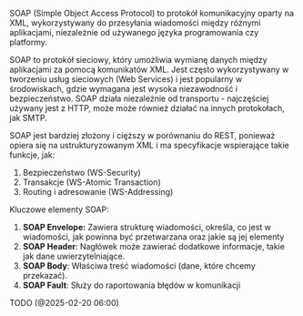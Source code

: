 SOAP (Simple Object Access Protocol) to protokół komunikacyjny oparty na XML, wykorzystywany do przesyłania wiadomości między różnymi aplikacjami, niezależnie od używanego języka programowania czy platformy. 

SOAP to protokół sieciowy, który umożliwia wymianę danych między aplikacjami za pomocą komunikatów XML. Jest często wykorzystywany w tworzeniu usług sieciowych (Web Services) i jest popularny w środowiskach, gdzie wymagana jest wysoka niezawodność i bezpieczeństwo. SOAP działa niezależnie od transportu - najczęściej używany jest z HTTP, może może również działać na innych protokołach, jak SMTP.

SOAP jest bardziej złożony i cięższy w porównaniu do REST, ponieważ opiera się na ustrukturyzowanym XML i ma specyfikacje wspierające takie funkcje, jak:
1. Bezpieczeństwo (WS-Security)
2. Transakcje (WS-Atomic Transaction)
3.  Routing i adresowanie (WS-Addressing)

Kluczowe elementy SOAP:
1. **SOAP Envelope:** Zawiera strukturę wiadomości, określa, co jest w wiadomości, jak powinna być przetwarzana oraz jakie są jej elementy
2. **SOAP Header**: Nagłówek może zawierać dodatkowe informacje, takie jak dane uwierzytelniające.
3. **SOAP Body**: Właściwa treść wiadomości (dane, które chcemy przekazać).
4. **SOAP Fault**: Służy do raportowania błędów w komunikacji

TODO (@2025-02-20 06:00)

